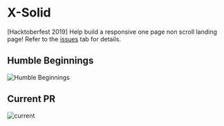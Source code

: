 # X-Solid
[Hacktoberfest 2019] Help build a responsive one page non scroll landing page!
Refer to the [issues](https://github.com/adlyloukil/x-solid/issues) tab for details.

## Humble Beginnings
![Humble Beginnings](https://user-images.githubusercontent.com/22683645/67034729-212ed980-f110-11e9-9817-ecdea389227a.png)

## Current PR
![current](https://user-images.githubusercontent.com/22683645/67045898-1895cd80-f127-11e9-81fb-be7d11821a62.png)

